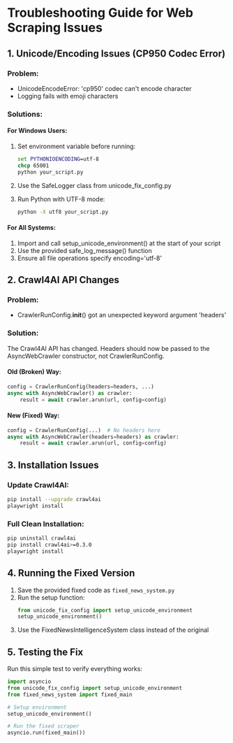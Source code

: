 
# Troubleshooting Guide for Web Scraping Issues

## 1. Unicode/Encoding Issues (CP950 Codec Error)

### Problem:
- UnicodeEncodeError: 'cp950' codec can't encode character
- Logging fails with emoji characters

### Solutions:

#### For Windows Users:
1. Set environment variable before running:
   ```cmd
   set PYTHONIOENCODING=utf-8
   chcp 65001
   python your_script.py
   ```

2. Use the SafeLogger class from unicode_fix_config.py

3. Run Python with UTF-8 mode:
   ```cmd
   python -X utf8 your_script.py
   ```

#### For All Systems:
1. Import and call setup_unicode_environment() at the start of your script
2. Use the provided safe_log_message() function
3. Ensure all file operations specify encoding='utf-8'

## 2. Crawl4AI API Changes

### Problem:
- CrawlerRunConfig.__init__() got an unexpected keyword argument 'headers'

### Solution:
The Crawl4AI API has changed. Headers should now be passed to the AsyncWebCrawler constructor, not CrawlerRunConfig.

#### Old (Broken) Way:
```python
config = CrawlerRunConfig(headers=headers, ...)
async with AsyncWebCrawler() as crawler:
    result = await crawler.arun(url, config=config)
```

#### New (Fixed) Way:
```python
config = CrawlerRunConfig(...)  # No headers here
async with AsyncWebCrawler(headers=headers) as crawler:
    result = await crawler.arun(url, config=config)
```

## 3. Installation Issues

### Update Crawl4AI:
```bash
pip install --upgrade crawl4ai
playwright install
```

### Full Clean Installation:
```bash
pip uninstall crawl4ai
pip install crawl4ai>=0.3.0
playwright install
```

## 4. Running the Fixed Version

1. Save the provided fixed code as `fixed_news_system.py`
2. Run the setup function:
   ```python
   from unicode_fix_config import setup_unicode_environment
   setup_unicode_environment()
   ```
3. Use the FixedNewsIntelligenceSystem class instead of the original

## 5. Testing the Fix

Run this simple test to verify everything works:

```python
import asyncio
from unicode_fix_config import setup_unicode_environment
from fixed_news_system import fixed_main

# Setup environment
setup_unicode_environment()

# Run the fixed scraper
asyncio.run(fixed_main())
```
